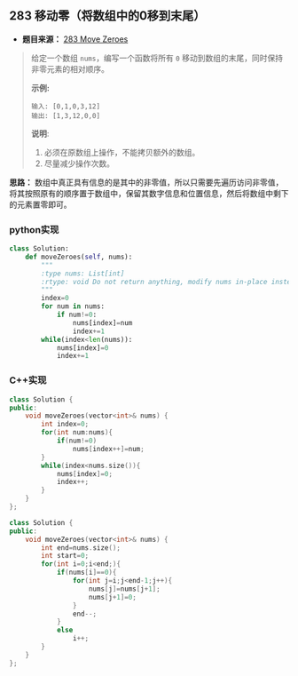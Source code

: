 ## 283 移动零（将数组中的0移到末尾）

* **题目来源：** [283 Move Zeroes](https://leetcode-cn.com/problems/move-zeroes/submissions/)

> 给定一个数组 `nums`，编写一个函数将所有 `0` 移动到数组的末尾，同时保持非零元素的相对顺序。
>
> **示例:**
>
> ```
> 输入: [0,1,0,3,12]
> 输出: [1,3,12,0,0]
> ```
>
> **说明**:
>
> 1. 必须在原数组上操作，不能拷贝额外的数组。
> 2. 尽量减少操作次数。

**思路：** 数组中真正具有信息的是其中的非零值，所以只需要先遍历访问非零值，将其按照原有的顺序置于数组中，保留其数字信息和位置信息，然后将数组中剩下的元素置零即可。

### python实现

```python
class Solution:
    def moveZeroes(self, nums):
        """
        :type nums: List[int]
        :rtype: void Do not return anything, modify nums in-place instead.
        """
        index=0
        for num in nums:
            if num!=0:
                nums[index]=num
                index+=1
        while(index<len(nums)):
            nums[index]=0
            index+=1
```

### C++实现

```C++
class Solution {
public:
    void moveZeroes(vector<int>& nums) {
        int index=0;
        for(int num:nums){
            if(num!=0)
                nums[index++]=num;
        }
        while(index<nums.size()){
            nums[index]=0;
            index++;
        }
    }
};
```

```C++
class Solution {
public:
    void moveZeroes(vector<int>& nums) {
        int end=nums.size();
        int start=0;
        for(int i=0;i<end;){
            if(nums[i]==0){
                for(int j=i;j<end-1;j++){
                    nums[j]=nums[j+1];
                    nums[j+1]=0;
                }
                end--;
            }
            else
                i++;
        }
    }
};
```

